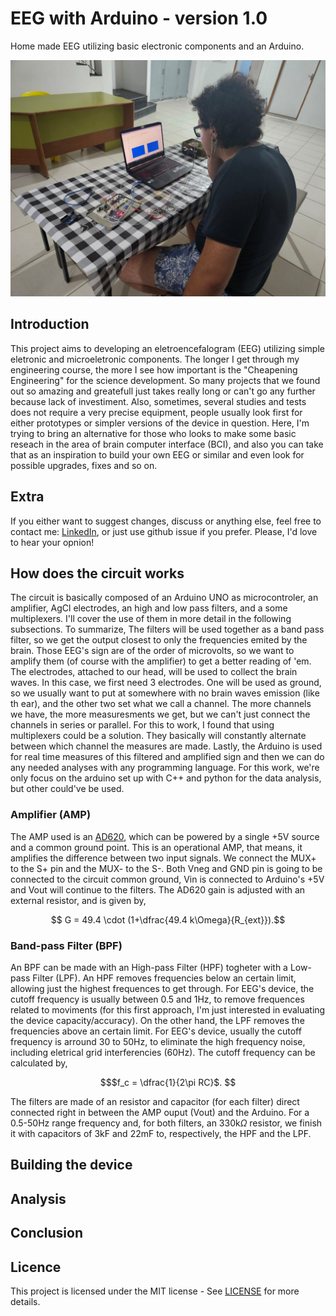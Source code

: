 # EEG with Arduino - version 1.0
Home made EEG utilizing basic electronic components and an Arduino.

!["First time testing the first version"](images/metest1.jpg)

## Introduction
This project aims to developing an eletroencefalogram (EEG) utilizing simple eletronic and microeletronic components. The longer I get through my engineering course, the more I see how important is the "Cheapening Engineering" for the science development. So many projects that we found out so amazing and greatefull just takes really long or can't go any further because lack of investiment. Also, sometimes, several studies and tests does not require a very precise equipment, people usually look first for either prototypes or simpler versions of the device in question. Here, I'm trying to bring an alternative for those who looks to make some basic reseach in the area of brain computer interface (BCI), and also you can take that as an inspiration to build your own EEG or similar and even look for possible upgrades, fixes and so on. 

## Extra
If you either want to suggest changes, discuss or anything else, feel free to contact me: [LinkedIn](https://www.linkedin.com/in/matheus-capelin-a398a9289/), or just use github issue if you prefer. Please, I'd love to hear your opnion!

## How does the circuit works

The circuit is basically composed of an Arduino UNO as microcontroler, an amplifier, AgCl electrodes, an high and low pass filters, and a some multiplexers. I'll cover the use of them in more detail in the following subsections. To summarize, The filters will be used together as a band pass filter, so we get the output closest to only the frequencies emited by the brain. Those EEG's sign are of the order of microvolts, so we want to amplify them (of course with the amplifier) to get a better reading of 'em. The electrodes, attached to our head, will be used to collect the brain waves. In this case, we first need 3 electrodes. One will be used as ground, so we usually want to put at somewhere with no brain waves emission (like th ear), and the other two set what we call a channel. The more channels we have, the more measuresments we get, but we can't just connect the channels in series or parallel. For this to work, I found that using multiplexers could be a solution. They basically will constantly alternate between which channel the measures are made. Lastly, the Arduino is used for real time measures of this filtered and amplified sign and then we can do any needed analyses with any programming language. For this work, we're only focus on the arduino set up with C++ and python for the data analysis, but other could've be used. 

### Amplifier (AMP)

The AMP used is an [AD620](https://shopee.com.br/Ad620-MV-3-12V-DC-Módulo-Amplificador-De-Tensão-Microvolt-i.569260546.24929264617), which can be powered by a single +5V source and a common ground point. This is an operational AMP, that means, it amplifies the difference between two input signals. We connect the MUX+ to the S+ pin and the MUX- to the S-. Both Vneg and GND pin is going to be connected to the circuit common ground, Vin is connected to Arduino's +5V and Vout will continue to the filters. The AD620 gain is adjusted with an external resistor, and is given by, 
```math
  G = 49.4 \cdot (1+\dfrac{49.4 k\Omega}{R_{ext}}).
```

### Band-pass Filter (BPF)

An BPF can be made with an High-pass Filter (HPF) togheter with a Low-pass Filter (LPF). An HPF removes frequencies below an certain limit, allowing just the highest frequences to get through. For EEG's device, the cutoff frequency is usually between 0.5 and 1Hz, to remove frequences related to moviments (for this first approach, I'm just interested in evaluating the device capacity/accuracy). On the other hand, the LPF removes the frequencies above an certain limit. For EEG's device, usually the cutoff frequency is arround 30 to 50Hz, to eliminate the high frequency noise, including eletrical grid interferencies (60Hz). The cutoff frequency can be calculated by, 
```math
$f_c = \dfrac{1}{2\pi RC}$. 
```
The filters are made of an resistor and capacitor (for each filter) direct connected right in between the AMP ouput (Vout) and the Arduino. For a 0.5-50Hz range frequency and, for both filters, an 330k$\Omega$ resistor, we finish it with capacitors of 3kF and 22mF to, respectively, the HPF and the LPF.

## Building the device



## Analysis



## Conclusion



## Licence
This project is licensed under the MIT license - See [LICENSE](LICENSE) for more details.
